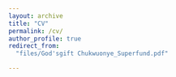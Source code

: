 ```yaml
---
layout: archive
title: "CV"
permalink: /cv/
author_profile: true
redirect_from:
  "files/God'sgift Chukwuonye_Superfund.pdf"

---
```





